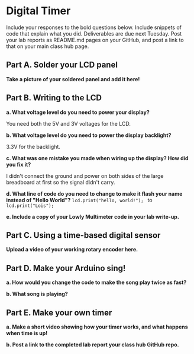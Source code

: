# Digital Timer
 
Include your responses to the bold questions below. Include snippets of code that explain what you did. Deliverables are due next Tuesday. Post your lab reports as README.md pages on your GitHub, and post a link to that on your main class hub page.

## Part A. Solder your LCD panel

**Take a picture of your soldered panel and add it here!**

## Part B. Writing to the LCD
 
**a. What voltage level do you need to power your display?**

You need both the 5V and 3V voltages for the LCD.

**b. What voltage level do you need to power the display backlight?**

3.3V for the backlight.
   
**c. What was one mistake you made when wiring up the display? How did you fix it?**

I didn't connect the ground and power on both sides of the large breadboard at first so the signal didn't carry.

**d. What line of code do you need to change to make it flash your name instead of "Hello World"?**
`lcd.print("hello, world!"); ` to `lcd.print("Lois"); `
 
**e. Include a copy of your Lowly Multimeter code in your lab write-up.**


## Part C. Using a time-based digital sensor

**Upload a video of your working rotary encoder here.**


## Part D. Make your Arduino sing!

**a. How would you change the code to make the song play twice as fast?**
 
**b. What song is playing?**


## Part E. Make your own timer

**a. Make a short video showing how your timer works, and what happens when time is up!**

**b. Post a link to the completed lab report your class hub GitHub repo.**

